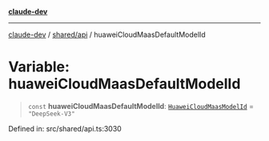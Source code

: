 [**claude-dev**](../../../README.md)

***

[claude-dev](../../../README.md) / [shared/api](../README.md) / huaweiCloudMaasDefaultModelId

# Variable: huaweiCloudMaasDefaultModelId

> `const` **huaweiCloudMaasDefaultModelId**: [`HuaweiCloudMaasModelId`](../type-aliases/HuaweiCloudMaasModelId.md) = `"DeepSeek-V3"`

Defined in: src/shared/api.ts:3030
